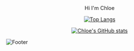 <center>Hi I'm Chloe</center>
<center>
  
  [![Top Langs](https://github-readme-stats.vercel.app/api/top-langs/?username=chloe1129)](https://github.com/chloe1129/github-readme-stats)
  
  [![Chloe's GitHub stats](https://github-readme-stats.vercel.app/api?username=chloe1129)](https://github.com/chloe1129/github-readme-stats)
  
</center>

![Footer](https://capsule-render.vercel.app/api?type=waving&color=auto&height=200&section=footer)

